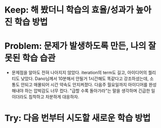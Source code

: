 # Keep: 해 봤더니 학습의 효율/성과가 높아진 학습 방법  

# Problem: 문제가 발생하도록 만든, 나의 잘못된 학습 습관

- 문제점을 알아도 전혀 나아지지 않았다. iteration의 term도 길고, 아이디어의 퀄리티도 낮았다. Dano님께서 10분해서 안될거 1시간해도 똑같다고 강조하셨는데, 소통도 안되고 매몰되어 시간 약속도 안지켜졌다. 다음주 월요일까지 아이디어를 완성해내야 하는 압박감도 너무 컸다. "급할 수록 돌아가라"는 말을 생각하며 긴급한 일이더라도 침착하고 차분하게 대응하자.

# Try: 다음 번부터 시도할 새로운 학습 방법
